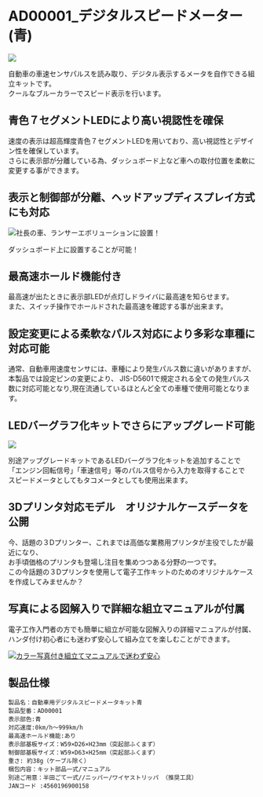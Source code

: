 # AD00001_デジタルスピードメーター(青)  

![](https://bit-trade-one.co.jp/wp/wp-content/uploads/2014/04/aca30759e3116cac0215f597f431818a.png)  

自動車の車速センサパルスを読み取り、デジタル表示するメータを自作できる組立キットです。  
クールなブルーカラーでスピード表示を行います。  

## 青色７セグメントLEDにより高い視認性を確保  

速度の表示は超高輝度青色７セグメントLEDを用いており、高い視認性とデザイン性を確保しています。  
さらに表示部が分離している為、ダッシュボード上など車への取付位置を柔軟に変更する事ができます。  

## 表示と制御部が分離、ヘッドアップディスプレイ方式にも対応  

![](https://bit-trade-one.co.jp/wp/wp-content/uploads/2014/04/4e46ef73b017b06c979f146335ae3d3f.png "社長の車、ランサーエボリューションに設置！")  

ダッシュボード上に設置することが可能！  

## 最高速ホールド機能付き  

最高速が出たときに表示部LEDが点灯しドライバに最高速を知らせます。  
また、スイッチ操作でホールドされた最高速を確認する事が出来ます。  

## 設定変更による柔軟なパルス対応により多彩な車種に対応可能  

通常、自動車用速度センサには、車種により発生パルス数に違いがありますが、本製品では設定ピンの変更により、 
JIS-D5601で規定される全ての発生パルス数に対応可能となり,現在流通しているほとんど全ての車種で使用可能となります。  

## LEDバーグラフ化キットでさらにアップグレード可能  

![](https://bit-trade-one.co.jp/wp/wp-content/uploads/2014/04/34ad19d28c2dde19c3b90756360a654f.png)  

別途アップグレードキットであるLEDバーグラフ化キットを追加することで  
「エンジン回転信号」「車速信号」等のパルス信号から入力を取得することで  
スピードメータとしてもタコメータとしても使用出来ます。  

## 3Dプリンタ対応モデル　オリジナルケースデータを公開  

今、話題の３Dプリンター、これまでは高価な業務用プリンタが主役でしたが最近になり、  
お手頃価格のプリンタも登場し注目を集めつつある分野の一つです。  
この今話題の３Dプリンタを使用して電子工作キットのためのオリジナルケースを作成してみませんか？  

## 写真による図解入りで詳細な組立マニュアルが付属

電子工作入門者の方でも簡単に組立が可能な図解入りの詳細マニュアルが付属、  
ハンダ付け初心者にも迷わず安心して組み立てを楽しむことができます。  

[![](https://bit-trade-one.co.jp/wp/wp-content/uploads/2014/03/WP-PDF-Preview02-DSM_R.png "カラー写真付き組立てマニュアルで迷わず安心")](https://github.com/bit-trade-one/AD00001-Digital-Speed-Meter-Blue/raw/master/Manual/Manual_DSMblue.pdf)  

## 製品仕様

    製品名：自動車用デジタルスピードメータキット青  
    製品型番：AD00001  
    表示部色:青  
    対応速度:0km/h～999km/h  
    最高速ホールド機能:あり  
    表示部基板サイズ：W59×D26×H23mm（突起部ふくまず）  
    制御部基板サイズ：W59×D63×H25mm（突起部ふくまず）  
    重さ: 約38g（ケーブル除く）  
    梱包内容：キット部品一式/マニュアル  
    別途ご用意：半田ごて一式//ニッパー/ワイヤストリッパ （推奨工具）  
    JANコード :4560196900158  
